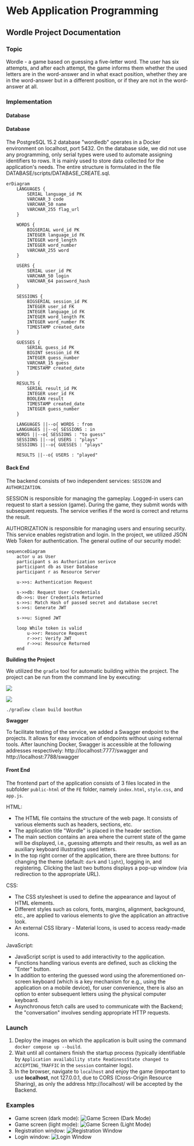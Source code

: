 # Web Application Programming
## Wordle Project Documentation

### Topic
Wordle - a game based on guessing a five-letter word. The user has six attempts, and after each attempt, the game informs them whether the used letters are in the word-answer and in what exact position, whether they are in the word-answer but in a different position, or if they are not in the word-answer at all.

### Implementation

#### Database

#### Database

The PostgreSQL 15.2 database "wordledb" operates in a Docker environment on localhost, port 5432. On the database side, we did not use any programming, only serial types were used to automate assigning identifiers to rows. It is mainly used to store data collected for the application's needs. The entire structure is formulated in the file DATABASE/scripts/DATABASE_CREATE.sql.



```mermaid
erDiagram
    LANGUAGES {
        SERIAL language_id PK
        VARCHAR_3 code
        VARCHAR_50 name
        VARCHAR_255 flag_url
    }

    WORDS {
        BIGSERIAL word_id PK
        INTEGER language_id FK
        INTEGER word_length
        INTEGER word_number
        VARCHAR_255 word
    }

    USERS {
        SERIAL user_id PK
        VARCHAR_50 login
        VARCHAR_64 password_hash
    }

    SESSIONS {
        BIGSERIAL session_id PK
        INTEGER user_id FK
        INTEGER language_id FK
        INTEGER word_length FK
        INTEGER word_number FK
        TIMESTAMP created_date
    }

    GUESSES {
        SERIAL guess_id PK
        BIGINT session_id FK
        INTEGER guess_number
        VARCHAR_15 guess
        TIMESTAMP created_date
    }

    RESULTS {
        SERIAL result_id PK
        INTEGER user_id FK
        BOOLEAN result
        TIMESTAMP created_date
        INTEGER guess_number
    }

    LANGUAGES ||--o{ WORDS : from
    LANGUAGES ||--o{ SESSIONS : in
    WORDS ||--o{ SESSIONS : "to guess"
    SESSIONS ||--o{ USERS : "plays"
    SESSIONS ||--o{ GUESSES : "plays"

    RESULTS ||--o{ USERS : "played"

```

#### Back End

The backend consists of two independent services: `SESSION` and `AUTHORIZATION`.

SESSION is responsible for managing the gameplay. Logged-in users can request to start a session (game). During the game, they submit words with subsequent requests. The service verifies if the word is correct and returns the result.

AUTHORIZATION is responsible for managing users and ensuring security. This service enables registration and login. In the project, we utilized JSON Web Token for authentication. The general outline of our security model:


```mermaid
sequenceDiagram
    actor u as User
    participant s as Authorization serivce
    participant db as User Database
    participant r as Resource Server

    u->>s: Authentication Request

    s->>db: Request User Credentials
    db->>s: User Credentials Returned
    s->>s: Match Hash of passed secret and database secret
    s->>s: Generate JWT

    s->>u: Signed JWT

    loop While token is valid
        u->>r: Resource Request
        r->>r: Verify JWT
        r->>u: Resource Returned
    end

```

**Building the Project**

We utilized the `gradle` tool for automatic building within the project. The project can be run from the command line by executing:


![](https://hackmd.io/_uploads/HJm42U1Pn.png)


![](https://hackmd.io/_uploads/HyhR3rJvh.png)
```
./gradlew clean build bootRun
```

**Swagger**

To facilitate testing of the service, we added a Swagger endpoint to the projects. It allows for easy invocation of endpoints without using external tools. After launching Docker, Swagger is accessible at the following addresses respectively: http://localhost:7777/swagger and http://localhost:7788/swagger

#### Front End

<!-- ![image alt](https://blog.axway.com/wp-content/uploads/2019/09/API-Gateway-capabilities-and-features-1.jpg "me" =408x400) -->
The frontend part of the application consists of 3 files located in the subfolder `public-html` of the `FE` folder, namely `index.html`, `style.css`, and `app.js`.

HTML:

- The HTML file contains the structure of the web page. It consists of various elements such as headers, sections, etc.
- The application title "Wordle" is placed in the header section.
- The main section contains an area where the current state of the game will be displayed, i.e., guessing attempts and their results, as well as an auxiliary keyboard illustrating used letters.
- In the top right corner of the application, there are three buttons: for changing the theme (default: `dark` and `light`), logging in, and registering. Clicking the last two buttons displays a pop-up window (via redirection to the appropriate URL).

CSS:

- The CSS stylesheet is used to define the appearance and layout of HTML elements.
- Different styles such as colors, fonts, margins, alignment, background, etc., are applied to various elements to give the application an attractive look.
- An external CSS library - Material Icons, is used to access ready-made icons.

JavaScript:

- JavaScript script is used to add interactivity to the application.
- Functions handling various events are defined, such as clicking the "Enter" button.
- In addition to entering the guessed word using the aforementioned on-screen keyboard (which is a key mechanism for e.g., using the application on a mobile device), for user convenience, there is also an option to enter subsequent letters using the physical computer keyboard.
- Asynchronous fetch calls are used to communicate with the Backend; the "conversation" involves sending appropriate HTTP requests.

### Launch
1. Deploy the images on which the application is built using the command `docker compose up --build`.
2. Wait until all containers finish the startup process (typically identifiable by `Application availability state ReadinessState changed to ACCEPTING_TRAFFIC` in the `session` container logs).
3. In the browser, navigate to `localhost` and enjoy the game (important to use **localhost**, not 127.0.0.1, due to CORS (Cross-Origin Resource Sharing), as only the address http://localhost/ will be accepted by the Backend.

### Examples

- Game screen (dark mode):
![Game Screen (Dark Mode)](https://hackmd.io/_uploads/SJC_9C1Dh.png)
- Game screen (light mode):
![Game Screen (Light Mode)](https://hackmd.io/_uploads/BJMYq01vh.png)
- Registration window:
![Registration Window](https://hackmd.io/_uploads/Hy8_oCkvn.png)
- Login window:
![Login Window](https://hackmd.io/_uploads/HkF_oR1v3.png)
